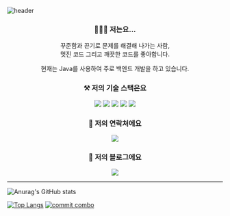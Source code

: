 ![header](https://capsule-render.vercel.app/api?type=Slice&color=1fff3c&height=300&section=header&text=Gunkim&fontSize=90)
<h3 align="center">🙋🏻‍♂️ 저는요...</h3>
<p align="center">
    꾸준함과 끈기로 문제를 해결해 나가는 사람,<br/>
    멋진 코드 그리고 깨끗한 코드를 좋아합니다.
</p>
<p align="center">
    현재는 Java를 사용하여 주로 백엔드 개발을 하고 있습니다.
</p>

<h3 align="center">⚒️ 저의 기술 스택은요</h3>
<p align="center">
    <img src="https://img.shields.io/badge/Java-palegoldenrod?style=flat-square&logo=Java&logoColor=red"/>
    <img src="https://img.shields.io/badge/Spring-white?style=flat-square&logo=Spring&logoColor=white&color=6DB33F"/>
    <img src="https://img.shields.io/badge/JavaScript-white?style=flat-square&logo=JavaScript&logoColor=black&color=F7DF1E"/>
    <img src="https://img.shields.io/badge/React-white?style=flat-square&logo=React&logoColor=white&color=76ccff"/>
    <img src="https://img.shields.io/badge/Python-blue?style=flat-square&logo=Python&logoColor=white"/>
</p>
<h3 align="center">📮 저의 연락처에요</h3>
<p align="center">
    <a href="mailto:gunkim.dev@gmail.com">
        <img src="https://img.shields.io/badge/Gmail-d14836?style=flat-square&logo=Gmail&logoColor=white&link=mailto:gunkim.dev@gmail.com">
    </a>
</p>
<h3 align="center">📝 저의 블로그에요</h3>
<p align="center">
    <a href="https://gunlog.dev">
        <img src="http://img.shields.io/badge/-Tech%20Blog-655ced?style=flat&color=black&logo=github&link=https://gunlog.dev">
    </a>
</p>

<hr/>

![Anurag's GitHub stats](https://github-readme-stats.vercel.app/api?username=gunkims&show_icons=true&theme=radical)

[![Top Langs](https://github-readme-stats.vercel.app/api/top-langs/?username=gunkims&layout=compact&hide=html,css,scss,javascript,php,vue,ruby)](https://github.com/anuraghazra/github-readme-stats)
[![commit combo](http://commitcombo.com/get?user=gunkims&theme=Depths-calendar)](https://github.com/devxb/commitcombo)
